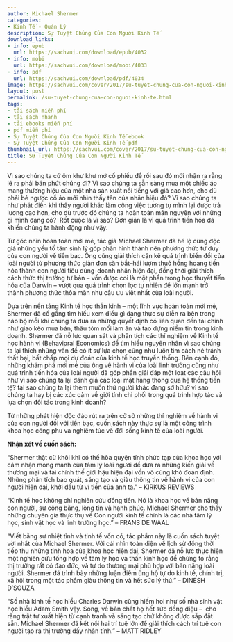 ```yaml
---
author: Michael Shermer
categories:
- Kinh Tế - Quản Lý
description: Sự Tuyệt Chủng Của Con Người Kinh Tế
download_links:
- info: epub
  url: https://sachvui.com/download/epub/4032
- info: mobi
  url: https://sachvui.com/download/mobi/4033
- info: pdf
  url: https://sachvui.com/download/pdf/4034
image: https://sachvui.com/cover/2017/su-tuyet-chung-cua-con-nguoi-kinh-te.jpg
layout: post
permalink: /su-tuyet-chung-cua-con-nguoi-kinh-te.html
tags:
- tải sách miễn phí
- tải sách nhanh
- tải ebooks miễn phí
- pdf miễn phí
- Sự Tuyệt Chủng Của Con Người Kinh Tế ebook
- Sự Tuyệt Chủng Của Con Người Kinh Tế pdf
thumbnail_url: https://sachvui.com/cover/2017/su-tuyet-chung-cua-con-nguoi-kinh-te.jpg
title: Sự Tuyệt Chủng Của Con Người Kinh Tế
---
```


 <div class="item-desc text-justify"> <p>Vì sao chúng ta cứ ôm khư khư mớ cổ phiếu để rồi sau đó mới nhận ra rằng lẽ ra phải bán phứt chúng đi? Vì sao chúng ta sẵn sàng mua một chiếc áo mang thương hiệu của một nhà sản xuất nổi tiếng với giá cao hơn, cho dù phải bẻ ngược cổ áo mới nhìn thấy tên của nhãn hiệu đó? Vì sao chúng ta như phát điên khi thấy người khác làm công việc tương tự mình lại được trả lương cao hơn, cho dù trước đó chúng ta hoàn toàn mãn nguyện với những gì mình đang có?  Rốt cuộc là vì sao? Đơn giản là vì quá trình tiến hóa đã khiến chúng ta hành động như vậy.</p><p>Từ góc nhìn hoàn toàn mới mẻ, tác giả Michael Shermer đã hé lộ cùng độc giả những yếu tố tâm sinh lý góp phần hình thành nên phương thức tư duy của con người về tiền bạc. Ông cũng giải thích cặn kẽ quá trình biến đổi của loài người từ phương thức giản đơn săn bắt–hái lượm thuở hồng hoang tiến hóa thành con người tiêu dùng-doanh nhân hiện đại, đồng thời giải thích cách thức thị trường tư bản – vốn được coi là một phần trong học thuyết tiến hóa của Darwin – vượt qua quá trình chọn lọc tự nhiên để lớn mạnh trở thành phương thức thỏa mãn nhu cầu ưu việt nhất của loài người.</p><p>Dựa trên nền tảng Kinh tế học thần kinh – một lĩnh vực hoàn toàn mới mẻ, Shermer đã cố gắng tìm hiểu xem điều gì đang thực sự diễn ra bên trong não bộ mỗi khi chúng ta đưa ra những quyết định có liên quan đến tài chính như giao kèo mua bán, thâu tóm mối làm ăn và tạo dựng niềm tin trong kinh doanh. Shermer đã nỗ lực quan sát và phân tích các thí nghiệm về Kinh tế học hành vi (Behavioral Economics) để tìm hiểu nguyên nhân vì sao chúng ta lại thích những vấn đề có ít sự lựa chọn cũng như luôn tìm cách né tránh thất bại, bất chấp mọi dự đoán của kinh tế học truyền thống. Bên cạnh đó, những khám phá mới mẻ của ông về hành vi của loài linh trưởng cũng như quá trình tiến hóa của loài người đã góp phần giải đáp một loạt các câu hỏi như vì sao chúng ta lại đánh giá các loại mặt hàng thông qua hệ thống tiền tệ? tại sao chúng ta lại thèm muốn thứ người khác đang sở hữu? vì sao chúng ta hay bị các xúc cảm về giới tính chi phối trong quá trình hợp tác và lựa chọn đối tác trong kinh doanh?</p><p>Từ những phát hiện độc đáo rút ra trên cở sở những thí nghiệm về hành vi của con người đối với tiền bạc, cuốn sách này thực sự là một công trình khoa học công phu và nghiêm túc về đời sống kinh tế của loài người.</p><p><strong>Nhận xét về cuốn sách:</strong></p><p>“Shermer thật cừ khôi khi có thể hòa quyện tính phức tạp của khoa học với cảm nhận mong manh của tâm lý loài người để đưa ra những kiến giải về thương mại và tài chính thế giới hậu hiện đại vốn vô cùng khó đoán định. Những phân tích bao quát, sáng tạo và giàu thông tin về hành vi của con người hiện đại, khởi đầu từ ví tiền của anh ta.” – KIRKUS REVIEWS</p><p>“Kinh tế học không chỉ nghiên cứu đồng tiền. Nó là khoa học về bản năng con người, sự công bằng, lòng tin và hạnh phúc. Michael Shermer cho thấy những chuyên gia thực thụ về Con người kinh tế chính là các nhà tâm lý học, sinh vật học và linh trưởng học.” – FRANS DE WAAL</p><p>“Viết bằng sự nhiệt tình và tinh tế vốn có, tác phẩm này là cuốn sách tuyệt vời nhất của Michael Shermer. Với cái nhìn toàn diện về lịch sử đồng thời tiếp thu những tinh hoa của khoa học hiện đại, Shermer đã nỗ lực thực hiện một nghiên cứu tổng hợp về tâm lý học và thần kinh học để chứng tỏ rằng thị trường rất có đạo đức, và tự do thương mại phù hợp với bản năng loài người. Shermer đã trình bày những luận điểm ủng hộ tự do kinh tế, chính trị, xã hội trong một tác phẩm giàu thông tin và hết sức lý thú.” – DINESH D’SOUZA</p><p>“Số nhà kinh tế học hiểu Charles Darwin cũng hiếm hoi như số nhà sinh vật học hiểu Adam Smith vậy. Song, về bản chất họ hết sức đồng điệu –  cho rằng trật tự xuất hiện từ cạnh tranh và sáng tạo chứ không được sắp đặt sẵn. Michael Shermer đã kết nối hai trí tuệ lớn để giải thích cách trí tuệ con người tạo ra thị trường đấy nhân tính.” – MATT RIDLEY</p> </div>